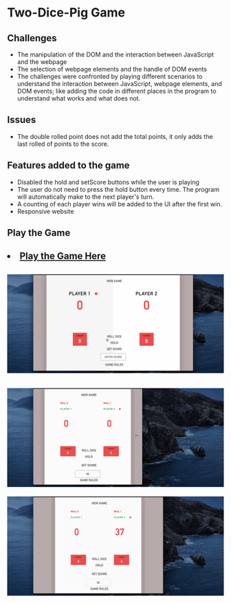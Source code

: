 #   Two-Dice-Pig Game

## Challenges 
<ul>
<li>The manipulation of the DOM and the interaction between JavaScript and the webpage</li>
<li>The selection of webpage elements and the handle of DOM events</li>
<li>The challenges were confronted by playing different scenarios to understand the interaction between JavaScript, webpage elements, and DOM events; like adding the code in different places in the program to understand what works and what does not.</li>
</ul>

## Issues
<ul>
<li>The double rolled point does not add the total points, it only adds the last rolled of points to the score.</li>
</ul>

## Features added to the game
<ul>
<li>Disabled the hold and setScore buttons while the user is playing</li>
<li>The user do not need to press the hold button every time. The program will automatically make to the next player's turn.</li>
<li>A counting of each player wins will be added to the UI after the first win.</li>
<li>Responsive website</li>
</ul>

## Play the Game
<h2><li><a href="https://game-1.vercel.app/" target="_blank"> Play the Game Here</a></li></h2>



![](game1.gif)
---
![](game2.gif)
---
![](game3.gif)

